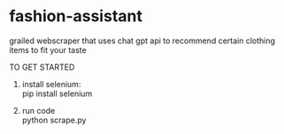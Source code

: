 # fashion-assistant
grailed webscraper that uses chat gpt api to recommend certain clothing items to fit your taste


TO GET STARTED
1) install selenium: </br>
pip install selenium

2) run code </br>
python scrape.py
